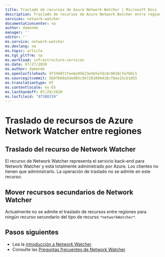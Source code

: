 ```yaml
---
title: Traslado de recursos de Azure Network Watcher | Microsoft Docs
description: Traslado de recursos de Azure Network Watcher entre regiones
services: network-watcher
documentationcenter: na
author: damendo
manager: ''
editor: ''
ms.service: network-watcher
ms.devlang: na
ms.topic: article
ms.tgt_pltfrm: na
ms.workload: infrastructure-services
ms.date: 07/27/2020
ms.author: damendo
ms.openlocfilehash: 97349071fee6a95623e5b5efdc0c9818cfe7b811
ms.sourcegitcommit: 5b8fb60a5ded05c5b7281094d18cf8ae15cb1d55
ms.translationtype: HT
ms.contentlocale: es-ES
ms.lasthandoff: 07/29/2020
ms.locfileid: "87388339"
---
```

# <a name="moving-azure-network-watcher-resources-across-regions"></a>Traslado de recursos de Azure Network Watcher entre regiones

## <a name="moving-the-network-watcher-resource"></a>Traslado del recurso de Network Watcher
El recurso de Network Watcher representa el servicio back-end para Network Watcher y está totalmente administrado por Azure. Los clientes no tienen que administrarlo. La operación de traslado no se admite en este recurso.

## <a name="moving-child-resources-of-network-watcher"></a>Mover recursos secundarios de Network Watcher
Actualmente no se admite el traslado de recursos entre regiones para ningún recurso secundario del tipo de recurso `*networkWatcher*`.

## <a name="next-steps"></a>Pasos siguientes
* Lea la [introducción a Network Watcher](https://docs.microsoft.com/azure/network-watcher/network-watcher-monitoring-overview).
* Consulte las [Preguntas frecuentes de Network Watcher](https://docs.microsoft.com/azure/network-watcher/frequently-asked-questions).
